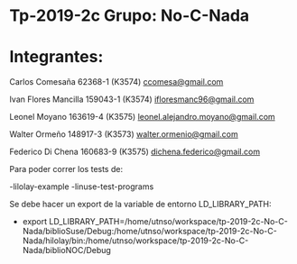 # Tp-2019-2c Grupo: No-C-Nada
# Integrantes:

Carlos Comesaña      62368-1  (K3574) ccomesa@gmail.com

Ivan Flores Mancilla 159043-1 (K3574) ifloresmanc96@gmail.com

Leonel Moyano        163619-4 (K3575) leonel.alejandro.moyano@gmail.com

Walter Ormeño        148917-3 (K3573) walter.ormenio@gmail.com
 
Federico Di Chena    160683-9 (K3575) dichena.federico@gmail.com

Para poder correr los tests de:
 
 -lilolay-example
 -linuse-test-programs

Se debe hacer un export de la variable de entorno LD_LIBRARY_PATH:

  - export LD_LIBRARY_PATH=/home/utnso/workspace/tp-2019-2c-No-C-Nada/biblioSuse/Debug:/home/utnso/workspace/tp-2019-2c-No-C-Nada/hilolay/bin:/home/utnso/workspace/tp-2019-2c-No-C-Nada/biblioNOC/Debug





